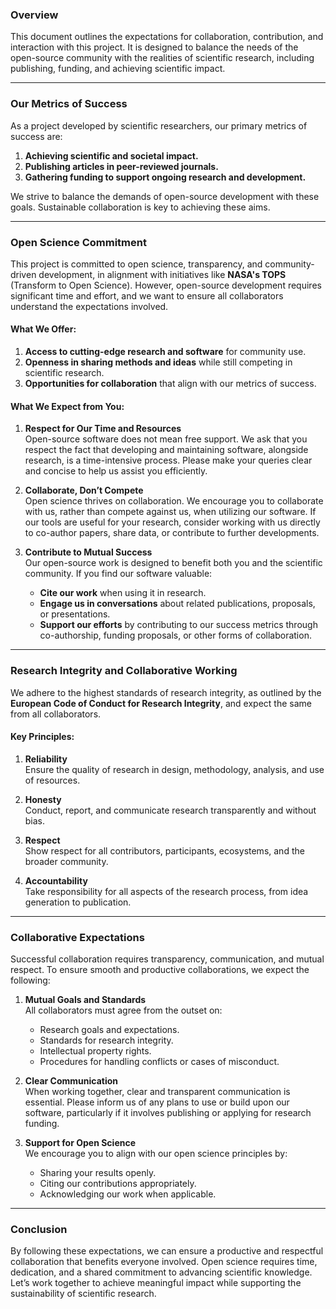 ### Overview
This document outlines the expectations for collaboration, contribution, and interaction with this project. It is designed to balance the needs of the open-source community with the realities of scientific research, including publishing, funding, and achieving scientific impact. 

---

### **Our Metrics of Success**
As a project developed by scientific researchers, our primary metrics of success are:
1. **Achieving scientific and societal impact.**
2. **Publishing articles in peer-reviewed journals.**
3. **Gathering funding to support ongoing research and development.**

We strive to balance the demands of open-source development with these goals. Sustainable collaboration is key to achieving these aims.

---

### **Open Science Commitment**
This project is committed to open science, transparency, and community-driven development, in alignment with initiatives like **NASA's TOPS** (Transform to Open Science). However, open-source development requires significant time and effort, and we want to ensure all collaborators understand the expectations involved.

#### What We Offer:
1. **Access to cutting-edge research and software** for community use.
2. **Openness in sharing methods and ideas** while still competing in scientific research.
3. **Opportunities for collaboration** that align with our metrics of success.

#### What We Expect from You:
1. **Respect for Our Time and Resources**  
   Open-source software does not mean free support. We ask that you respect the fact that developing and maintaining software, alongside research, is a time-intensive process. Please make your queries clear and concise to help us assist you efficiently.

2. **Collaborate, Don’t Compete**  
   Open science thrives on collaboration. We encourage you to collaborate with us, rather than compete against us, when utilizing our software. If our tools are useful for your research, consider working with us directly to co-author papers, share data, or contribute to further developments.

3. **Contribute to Mutual Success**  
   Our open-source work is designed to benefit both you and the scientific community. If you find our software valuable:
   - **Cite our work** when using it in research.
   - **Engage us in conversations** about related publications, proposals, or presentations.
   - **Support our efforts** by contributing to our success metrics through co-authorship, funding proposals, or other forms of collaboration.

---

### **Research Integrity and Collaborative Working**
We adhere to the highest standards of research integrity, as outlined by the **European Code of Conduct for Research Integrity**, and expect the same from all collaborators. 

#### Key Principles:
1. **Reliability**  
   Ensure the quality of research in design, methodology, analysis, and use of resources.
   
2. **Honesty**  
   Conduct, report, and communicate research transparently and without bias.

3. **Respect**  
   Show respect for all contributors, participants, ecosystems, and the broader community.

4. **Accountability**  
   Take responsibility for all aspects of the research process, from idea generation to publication.

---

### **Collaborative Expectations**
Successful collaboration requires transparency, communication, and mutual respect. To ensure smooth and productive collaborations, we expect the following:

1. **Mutual Goals and Standards**  
   All collaborators must agree from the outset on:
   - Research goals and expectations.
   - Standards for research integrity.
   - Intellectual property rights.
   - Procedures for handling conflicts or cases of misconduct.

2. **Clear Communication**  
   When working together, clear and transparent communication is essential. Please inform us of any plans to use or build upon our software, particularly if it involves publishing or applying for research funding.

3. **Support for Open Science**  
   We encourage you to align with our open science principles by:
   - Sharing your results openly.
   - Citing our contributions appropriately.
   - Acknowledging our work when applicable.

---

### **Conclusion**
By following these expectations, we can ensure a productive and respectful collaboration that benefits everyone involved. Open science requires time, dedication, and a shared commitment to advancing scientific knowledge. Let’s work together to achieve meaningful impact while supporting the sustainability of scientific research.
